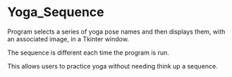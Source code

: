 # Yoga_Sequence

Program selects a series of yoga pose names and then displays them, with an associated image, in a Tkinter window.

The sequence is different each time the program is run.

This allows users to practice yoga without needing think up a sequence. 



